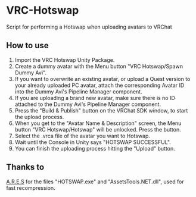 # VRC-Hotswap
Script for performing a Hotswap when uploading avatars to VRChat

## How to use
1. Import the VRC Hotswap Unity Package.
2. Create a dummy avatar with the Menu button "VRC Hotswap/Spawn Dummy Avi".
3. If you want to overwrite an existing avatar, or upload a Quest version to your already uploaded PC avatar, attach the corresponding Avatar ID into the Dummy Avi's Pipeline Manager component.
4. If you are uploading a brand new avatar, make sure there is no ID attached to the Dummy Avi's Pipeline Manager component.
5. Press the "Build & Publish" button on the VRChat SDK window, to start the upload process.
6. When you get to the "Avatar Name & Description" screen, the Menu button "VRC Hotswap/Hotswap" will be unlocked. Press the button.
7. Select the .vrca file of the avatar you want to Hotswap.
8. Wait until the Console in Unity says "HOTSWAP SUCCESSFUL".
9. You can finish the uploading process hitting the "Upload" button.

## Thanks to
[A.R.E.S](https://github.com/cassell1337/A.R.E.S) for the files "HOTSWAP.exe" and "AssetsTools.NET.dll", used for fast recompression.
